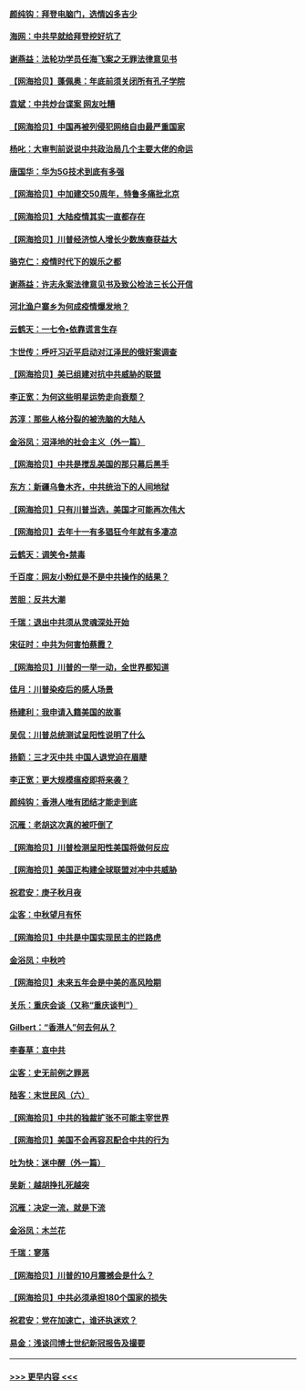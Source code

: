 #### [颜纯钩：拜登电脑门，选情凶多吉少](../pages/nsc993/n12482666.md?t=10172102) 
#### [海网：中共早就给拜登挖好坑了](../pages/nsc993/n12482660.md?t=10172102) 
#### [谢燕益：法轮功学员任海飞案之无罪法律意见书](../pages/nsc993/n12482512.md?t=10172102) 
#### [【网海拾贝】蓬佩奥：年底前须关闭所有孔子学院](../pages/nsc993/n12482443.md?t=10172102) 
#### [袁斌：中共炒台谍案 网友吐糟](../pages/nsc993/n12481564.md?t=10172102) 
#### [【网海拾贝】中国再被列侵犯网络自由最严重国家](../pages/nsc993/n12479643.md?t=10172102) 
#### [杨叱：大审判前说说中共政治局几个主要大佬的命运](../pages/nsc993/n12477527.md?t=10172102) 
#### [唐国华：华为5G技术到底有多强](../pages/nsc993/n12477483.md?t=10172102) 
#### [【网海拾贝】中加建交50周年，特鲁多痛批北京](../pages/nsc993/n12476892.md?t=10172102) 
#### [【网海拾贝】大陆疫情其实一直都存在](../pages/nsc993/n12473948.md?t=10172102) 
#### [【网海拾贝】川普经济惊人增长少数族裔获益大](../pages/nsc993/n12471565.md?t=10172102) 
#### [骆克仁：疫情时代下的娱乐之都](../pages/nsc993/n12471312.md?t=10172102) 
#### [谢燕益：许志永案法律意见书及致公检法三长公开信](../pages/nsc993/n12470870.md?t=10172102) 
#### [河北渔户寨乡为何成疫情爆发地？](../pages/nsc993/n12464936.md?t=10172102) 
#### [云鹤天：一七令▪依靠谎言生存](../pages/nsc993/n12470034.md?t=10172102) 
#### [卞世传：呼吁习近平启动对江泽民的俄奸案调查](../pages/nsc993/n12469722.md?t=10172102) 
#### [【网海拾贝】美已组建对抗中共威胁的联盟](../pages/nsc993/n12469018.md?t=10172102) 
#### [李正宽：为何这些明星运势走向衰颓？](../pages/nsc993/n12468730.md?t=10172102) 
#### [苏淳：那些人格分裂的被洗脑的大陆人](../pages/nsc993/n12467858.md?t=10172102) 
#### [金浴凤：沼泽地的社会主义（外一篇）](../pages/nsc993/n12467792.md?t=10172102) 
#### [【网海拾贝】中共是搅乱美国的那只幕后黑手](../pages/nsc993/n12467700.md?t=10172102) 
#### [东方：新疆乌鲁木齐，中共统治下的人间地狱](../pages/nsc993/n12466075.md?t=10172102) 
#### [【网海拾贝】只有川普当选，美国才可能再次伟大](../pages/nsc993/n12466013.md?t=10172102) 
#### [【网海拾贝】去年十一有多猖狂今年就有多凄凉](../pages/nsc993/n12463649.md?t=10172102) 
#### [云鹤天：调笑令▪禁毒](../pages/nsc993/n12462975.md?t=10172102) 
#### [千百度：网友小粉红是不是中共操作的结果？](../pages/nsc993/n12461025.md?t=10172102) 
#### [苦胆：反共大潮](../pages/nsc993/n12459469.md?t=10172102) 
#### [千瑞：退出中共须从灵魂深处开始](../pages/nsc993/n12459437.md?t=10172102) 
#### [宋征时：中共为何害怕蔡霞？](../pages/nsc993/n12459097.md?t=10172102) 
#### [【网海拾贝】川普的一举一动，全世界都知道](../pages/nsc993/n12458825.md?t=10172102) 
#### [佳月：川普染疫后的感人场景](../pages/nsc993/n12456994.md?t=10172102) 
#### [杨建利：我申请入籍美国的故事](../pages/nsc993/n12455635.md?t=10172102) 
#### [吴侃：川普总统测试呈阳性说明了什么](../pages/nsc993/n12451869.md?t=10172102) 
#### [扬箭：三才灭中共 中国人退党迫在眉睫](../pages/nsc993/n12451842.md?t=10172102) 
#### [李正宽：更大规模瘟疫即将来袭？](../pages/nsc993/n12451455.md?t=10172102) 
#### [颜纯钩：香港人唯有团结才能走到底](../pages/nsc993/n12450870.md?t=10172102) 
#### [沉雁：老胡这次真的被吓倒了](../pages/nsc993/n12449796.md?t=10172102) 
#### [【网海拾贝】川普检测呈阳性美国将做何反应](../pages/nsc993/n12449042.md?t=10172102) 
#### [【网海拾贝】美国正构建全球联盟对冲中共威胁](../pages/nsc993/n12446580.md?t=10172102) 
#### [祝君安：庚子秋月夜](../pages/nsc993/n12445870.md?t=10172102) 
#### [尘客：中秋望月有怀](../pages/nsc993/n12444632.md?t=10172102) 
#### [【网海拾贝】中共是中国实现民主的拦路虎](../pages/nsc993/n12443573.md?t=10172102) 
#### [金浴凤：中秋吟](../pages/nsc993/n12441773.md?t=10172102) 
#### [【网海拾贝】未来五年会是中美的高风险期](../pages/nsc993/n12440760.md?t=10172102) 
#### [关乐：重庆会谈（又称“重庆谈判”）](../pages/nsc993/n12437525.md?t=10172102) 
#### [Gilbert：“香港人”何去何从？](../pages/nsc993/n12435894.md?t=10172102) 
#### [李春草：哀中共](../pages/nsc993/n12435874.md?t=10172102) 
#### [尘客：史无前例之罪恶](../pages/nsc993/n12435762.md?t=10172102) 
#### [陆客：末世民风（六）](../pages/nsc993/n12435354.md?t=10172102) 
#### [【网海拾贝】中共的独裁扩张不可能主宰世界](../pages/nsc993/n12435151.md?t=10172102) 
#### [【网海拾贝】美国不会再容忍配合中共的行为](../pages/nsc993/n12433808.md?t=10172102) 
#### [吐为快：迷中醒（外一篇）](../pages/nsc993/n12433585.md?t=10172102) 
#### [吴新：越胡挣扎死越突](../pages/nsc993/n12433562.md?t=10172102) 
#### [沉雁：决定一流，就是下流](../pages/nsc993/n12432128.md?t=10172102) 
#### [金浴凤：木兰花](../pages/nsc993/n12432124.md?t=10172102) 
#### [千瑞：寥落](../pages/nsc993/n12432071.md?t=10172102) 
#### [【网海拾贝】川普的10月震撼会是什么？](../pages/nsc993/n12431624.md?t=10172102) 
#### [【网海拾贝】中共必须承担180个国家的损失](../pages/nsc993/n12428893.md?t=10172102) 
#### [祝君安：党在加速亡，谁还执迷欢？](../pages/nsc993/n12428652.md?t=10172102) 
#### [易金：浅谈闫博士世纪新冠报告及撮要](../pages/nsc993/n12426822.md?t=10172102) 

----
#### [ >>> 更早内容 <<< ](../indexes/nsc993-earlier.md)
